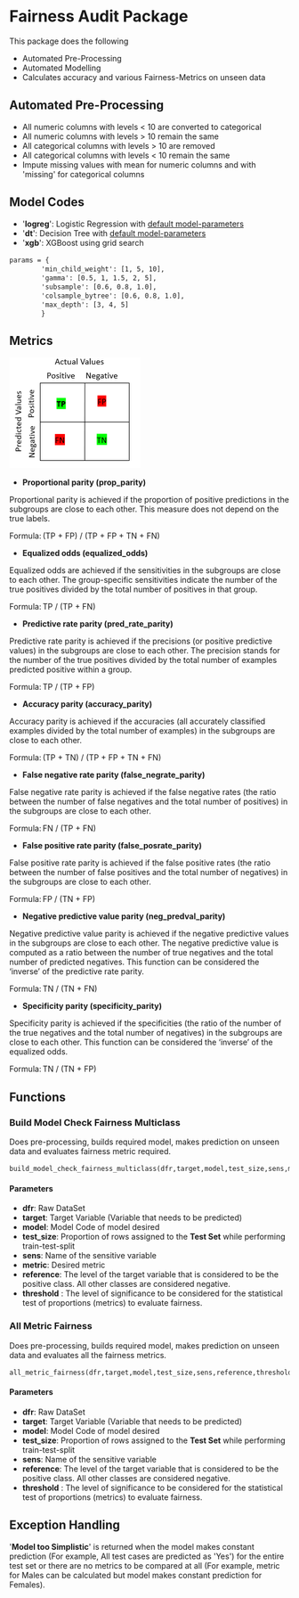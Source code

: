 # Fairness Audit Package

This package does the following 
- Automated Pre-Processing
- Automated Modelling
- Calculates accuracy and various Fairness-Metrics on unseen data


## Automated Pre-Processing
- All numeric columns with levels < 10 are converted to categorical
- All numeric columns with levels > 10 remain the same
- All categorical columns with levels > 10 are removed
- All categorical columns with levels < 10 remain the same
- Impute missing values with mean for numeric columns and with 'missing' for categorical columns

## Model Codes
- '**logreg**': Logistic Regression with [default model-parameters](https://scikit-learn.org/stable/modules/generated/sklearn.linear_model.LogisticRegression.html)
- '**dt**': Decision Tree with [default model-parameters](https://scikit-learn.org/stable/modules/generated/sklearn.tree.DecisionTreeClassifier.html)
- '**xgb**': XGBoost using grid search
```
params = {
        'min_child_weight': [1, 5, 10],
        'gamma': [0.5, 1, 1.5, 2, 5],
        'subsample': [0.6, 0.8, 1.0],
        'colsample_bytree': [0.6, 0.8, 1.0],
        'max_depth': [3, 4, 5]
        }

```
## Metrics
![This is an image](https://github.com/sarveshsuresh/FairnessAudit/blob/main/image-6.png)

- **Proportional parity (prop_parity)**

Proportional parity is achieved if the proportion of positive predictions in the subgroups are close to each other. This measure does not depend on the true labels. 

Formula: (TP + FP) / (TP + FP + TN + FN) 

- **Equalized odds (equalized_odds)**

Equalized odds are achieved if the sensitivities in the subgroups are close to each other. The group-specific sensitivities indicate the number of the true positives divided by the total number of positives in that group. 

Formula: TP / (TP + FN) 

- **Predictive rate parity (pred_rate_parity)**

Predictive rate parity is achieved if the precisions (or positive predictive values) in the subgroups are close to each other. The precision stands for the number of the true positives divided by the total number of examples predicted positive within a group. 

Formula: TP / (TP + FP) 

- **Accuracy parity (accuracy_parity)**

Accuracy parity is achieved if the accuracies (all accurately classified examples divided by the total number of examples) in the subgroups are close to each other. 

Formula: (TP + TN) / (TP + FP + TN + FN) 

- **False negative rate parity (false_negrate_parity)**

False negative rate parity is achieved if the false negative rates (the ratio between the number of false negatives and the total number of positives) in the subgroups are close to each other. 

Formula: FN / (TP + FN) 

- **False positive rate parity (false_posrate_parity)**

False positive rate parity is achieved if the false positive rates (the ratio between the number of false positives and the total number of negatives) in the subgroups are close to each other. 

Formula: FP / (TN + FP) 

- **Negative predictive value parity (neg_predval_parity)**

Negative predictive value parity is achieved if the negative predictive values in the subgroups are close to each other. The negative predictive value is computed as a ratio between the number of true negatives and the total number of predicted negatives. This function can be considered the ‘inverse’ of the predictive rate parity. 

Formula: TN / (TN + FN) 

- **Specificity parity (specificity_parity)**

Specificity parity is achieved if the specificities (the ratio of the number of the true negatives and the total number of negatives) in the subgroups are close to each other. This function can be considered the ‘inverse’ of the equalized odds. 

Formula: TN / (TN + FP) 

## Functions
### Build Model Check Fairness Multiclass
Does pre-processing, builds required model, makes prediction on unseen data and evaluates fairness metric required.
```
build_model_check_fairness_multiclass(dfr,target,model,test_size,sens,metric,reference,threshold)

```
#### Parameters
- **dfr**: Raw DataSet
- **target**: Target Variable (Variable that needs to be predicted)
- **model**: Model Code of model desired
- **test_size**: Proportion of rows assigned to the **Test Set** while performing train-test-split
- **sens**: Name of the sensitive variable
- **metric**: Desired metric
- **reference**: The level of the target variable that is considered to be the positive class. All other classes are considered negative.
- **threshold** : The level of significance to be considered for the statistical test of proportions (metrics) to evaluate fairness.

### All Metric Fairness
Does pre-processing, builds required model, makes prediction on unseen data and evaluates all the fairness metrics.
```
all_metric_fairness(dfr,target,model,test_size,sens,reference,threshold)

```
#### Parameters
- **dfr**: Raw DataSet
- **target**: Target Variable (Variable that needs to be predicted)
- **model**: Model Code of model desired
- **test_size**: Proportion of rows assigned to the **Test Set** while performing train-test-split
- **sens**: Name of the sensitive variable
- **reference**: The level of the target variable that is considered to be the positive class. All other classes are considered negative.
- **threshold** : The level of significance to be considered for the statistical test of proportions (metrics) to evaluate fairness.

## Exception Handling
'**Model too Simplistic**' is returned when the model makes constant prediction (For example, All test cases are predicted as 'Yes') for the entire test set or there are no metrics to be compared at all (For example, metric for Males can be calculated but model makes constant prediction for Females).

